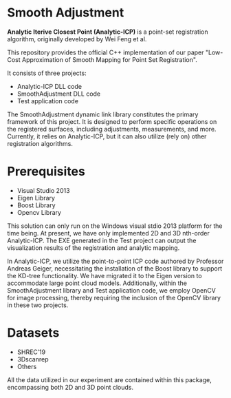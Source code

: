 # Smooth Adjustment

**Analytic Iterive Closest Point (Analytic-ICP)** is a point-set registration algorithm, originally developed by Wei Feng et al.

This repository provides the official C++ implementation of our paper "Low-Cost Approximation of Smooth Mapping for Point Set Registration".

It consists of three projects:

 * Analytic-ICP DLL code
 * SmoothAdjustment DLL code
 * Test application code

The SmoothAdjustment dynamic link library constitutes the primary framework of this project. It is designed to perform specific operations on the registered surfaces, including adjustments, measurements, and more. Currently, it relies on Analytic-ICP, but it can also utilize (rely on) other registration algorithms.

# Prerequisites
 * Visual Studio 2013
 * Eigen Library
 * Boost Library
 * Opencv Library

This solution can only run on the Windows visual stdio 2013 platform for the time being. At present, we have only implemented 2D and 3D nth-order Analytic-ICP. The EXE generated in the Test project can output the visualization results of the registration and analytic mapping.

In Analytic-ICP, we utilize the point-to-point ICP code authored by Professor Andreas Geiger, necessitating the installation of the Boost library to support the KD-tree functionality. We have migrated it to the Eigen version to accommodate large point cloud models. Additionally, within the SmoothAdjustment library and Test application code, we employ OpenCV for image processing, thereby requiring the inclusion of the OpenCV library in these two projects.

# Datasets
 * SHREC’19
 * 3Dscanrep
 * Others

All the data utilized in our experiment are contained within this package, encompassing both 2D and 3D point clouds.
